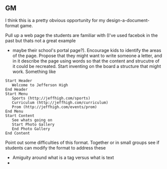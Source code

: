 ## GM 

I think this is a pretty obvious opportunity for my design-a-document-format game.

Pull up a web page the students are familiar with (I've used facebok in the past but thats not a great example 
- maybe their school's portal page?). Encourage kids to identify the areas of the page. Propose that they might want to write
someone a letter, and in it describe the page using words so that the content and strucutre of it could be recreated. Start
inventing on the board a structure that might work. Something like

```
Start Header
   Welcome to Jefferson High
End Header
Start Menu
   Sports (http://jeffhigh.com/sports)
   Curriculum (http://jeffhigh.com/curriculum)
   Prom (http://jeffhigh.com/events/prom)
End Menu
Start Content 
   See whats going on
   Start Photo Gallery
   End Photo Gallery
End Content
```

Point out some difficulties of this format. Together or in small groups see if students can modify the format to address these
* Amiguity around what is a tag versus what is text
* 
